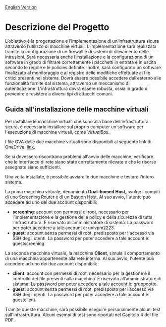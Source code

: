 [English Version](README.en.md)
# Descrizione del Progetto
L’obiettivo è la progettazione e l’implementazione di un’infrastruttura
sicura attraverso l’utilizzo di macchine virtuali. L’implementazione
sarà realizzata tramite la configurazione di un firewall e di sistemi di rilevamento
delle intrusioni. Sarà necessaria anche l’installazione e la configurazione di
un software in grado di filtrare correttamente i pacchetti in entrata e in uscita
secondo le regole e le policies definite. Inoltre, sarà configurato un software finalizzato
al monitoraggio e al registro delle modifiche effettuate ai file critici presenti
nel sistema. Dovrà essere possibile accedere dall’esterno alle funzionalità fornite
dal sistema, attraverso un meccanismo di autenticazione. L’infrastruttura dovrà
essere robusta, ossia in grado di prevenire e resistere a diversi tipi di attacchi
comuni.

## Guida all'installazione delle macchine virtuali

Per installare le macchine virtuali che sono alla base dell'infrastruttura sicura, è necessario installare sul proprio computer un software per l'esecuzione di macchine virtuali, come _VirtualBox_.

I file OVA delle due macchine virtuali sono disponibili al seguente link di OneDrive: [link](https://univpm-my.sharepoint.com/:f:/g/personal/s1107326_studenti_univpm_it/EgCbgyeSVlJAsLq6-frnymIBja30dy-1lVXBz99MaxghoA?e=U6B6bF).

Se si dovessero riscontrano problemi all'avvio delle macchine, verificare che le interfacce di rete siano state correttamente rilevate e che le risorse assegnate siano sufficienti.

Una volta installate, è possibile avviare le due macchine e testare l'intero sistema.

La prima macchina virtuale, denominata **Dual-homed Host**, svolge i compiti di uno Screening Router e di un Bastion Host. Al suo avvio, l'utente può accedere ad uno dei due account disponibili: 
* **screening**: account con permessi di root, necessario per l’implementazione e la gestione delle policy e della sicurezza di tutta l’infrastruttura. È riservato all’amministratore di sistema. La password per poter accedere a tale account è: univpm2223.
* **guest**: account senza permessi di root, predisposto per l'accesso via SSH degli utenti. La password per poter accedere a tale account è: guestscreening.

La seconda macchina virtuale, la macchina **Client**, simula il comportamento di una macchina appartenente alla rete interna. Al suo avvio, l'utente può accedere ad uno dei due account disponibili:
* **client**: account con permessi di root, necessario per la gestione e il controllo dei file presenti sulla macchina. È riservato all’amministratore di sistema. La password per poter accedere a tale account è: gruppootto.
* **guest**: account senza permessi di root, predisposto per l’accesso via SSH degli utenti. La password per poter accedere a tale account è: guestclient.

Tramite queste macchine, sarà possibile eseguire personalmente alcuni test sull'infrastruttura. Alcuni esempi di test sono riportati nel Capitolo 4 del file PDF.
